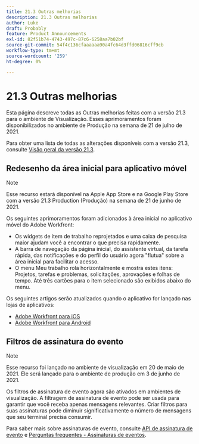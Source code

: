 ```yaml
---
title: 21.3 Outras melhorias
description: 21.3 Outras melhorias
author: Luke
draft: Probably
feature: Product Announcements
exl-id: 82f51b74-4743-497c-87c6-6258aa7b02bf
source-git-commit: 54f4c136cfaaaaaa90a4fc64d3ffd06816cff9cb
workflow-type: tm+mt
source-wordcount: '259'
ht-degree: 0%

---
```


# 21.3 Outras melhorias

Esta página descreve todas as Outras melhorias feitas com a versão 21.3 para o ambiente de Visualização. Esses aprimoramentos foram disponibilizados no ambiente de Produção na semana de 21 de julho de 2021.

Para obter uma lista de todas as alterações disponíveis com a versão 21.3, consulte [Visão geral da versão 21.3](../../../product-announcements/product-releases/21.3-release-activity/21-3-release-overview.md).

## Redesenho da área inicial para aplicativo móvel

>[!NOTE]
>
>Esse recurso estará disponível na Apple App Store e na Google Play Store com a versão 21.3 Production (Produção) na semana de 21 de junho de 2021.

Os seguintes aprimoramentos foram adicionados à área inicial no aplicativo móvel do Adobe Workfront:

* Os widgets de item de trabalho reprojetados e uma caixa de pesquisa maior ajudam você a encontrar o que precisa rapidamente.
* A barra de navegação da página inicial, do assistente virtual, da tarefa rápida, das notificações e do perfil do usuário agora &quot;flutua&quot; sobre a área inicial para facilitar o acesso.
* O menu Meu trabalho rola horizontalmente e mostra estes itens: Projetos, tarefas e problemas, solicitações, aprovações e folhas de tempo. Até três cartões para o item selecionado são exibidos abaixo do menu.

Os seguintes artigos serão atualizados quando o aplicativo for lançado nas lojas de aplicativos:

* [Adobe Workfront para iOS](../../../workfront-basics/mobile-apps/using-the-workfront-mobile-app/workfront-for-ios.md)
* [Adobe Workfront para Android](../../../workfront-basics/mobile-apps/using-the-workfront-mobile-app/workfront-for-android.md)

## Filtros de assinatura do evento

>[!NOTE]
>
>Esse recurso foi lançado no ambiente de visualização em 20 de maio de 2021. Ele será lançado para o ambiente de produção em 3 de junho de 2021.

Os filtros de assinatura de evento agora são ativados em ambientes de visualização. A filtragem de assinatura de evento pode ser usada para garantir que você receba apenas mensagens relevantes. Criar filtros para suas assinaturas pode diminuir significativamente o número de mensagens que seu terminal precisa consumir.

Para saber mais sobre assinaturas de evento, consulte [API de assinatura de evento](../../../wf-api/general/event-subs-api.md) e [Perguntas frequentes - Assinaturas de eventos](../../../wf-api/general/event-subs-faq.md).
